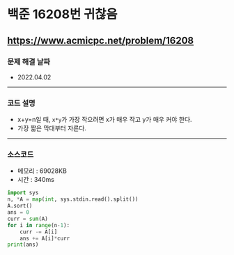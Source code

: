 # 백준 16208번 귀찮음
https://www.acmicpc.net/problem/16208
---

### 문제 해결 날짜
- 2022.04.02
---

### 코드 설명
- x+y=n일 때, ```x*y```가 가장 작으려면 x가 매우 작고 y가 매우 커야 한다.
- 가장 짧은 막대부터 자른다.
---

### 소스코드
- 메모리 : 69028KB
- 시간 : 340ms
```Python
import sys
n, *A = map(int, sys.stdin.read().split())
A.sort()
ans = 0
curr = sum(A)
for i in range(n-1):
    curr -= A[i]
    ans += A[i]*curr
print(ans)
```